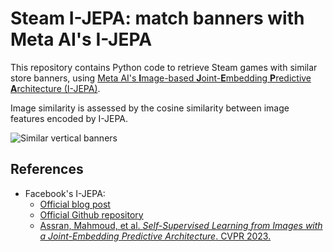 # Steam I-JEPA: match banners with Meta AI's I-JEPA

This repository contains Python code to retrieve Steam games with similar store banners, using [Meta AI's **I**mage-based **J**oint-**E**mbedding **P**redictive **A**rchitecture (I-JEPA)][fb-ijepa-code].

Image similarity is assessed by the cosine similarity between image features encoded by I-JEPA.

![Similar vertical banners][wiki-cover]

## References

-   Facebook's I-JEPA:
    - [Official blog post][fb-ijepa-blog]
    - [Official Github repository][fb-ijepa-code]
    - [Assran, Mahmoud, et al. *Self-Supervised Learning from Images with a Joint-Embedding Predictive Architecture*. CVPR 2023.][fb-ijepa-paper] 

<!-- Definitions -->

[wiki-cover]: <https://github.com/woctezuma/steam-IJEPA/wiki/img/illustration.jpg>

[fb-ijepa-blog]: <https://ai.meta.com/blog/yann-lecun-ai-model-i-jepa/>
[fb-ijepa-code]: <https://github.com/facebookresearch/ijepa>
[fb-ijepa-paper]: <https://arxiv.org/abs/2301.08243>

[colab-badge]: <https://colab.research.google.com/assets/colab-badge.svg>

